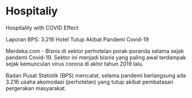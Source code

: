 # Hospitaliy
Hospitality with COVID Effect


Laporan BPS: 3.216 Hotel Tutup Akibat Pandemi Covid-19


Merdeka.com - Bisnis di sektor perhotelan porak-poranda selama sejak pandemi Covid-19. Sektor ini menjadi bisnis yang paling awal terdampak sejak kemunculan virus corona di akhir tahun 2019 lalu.

Badan Pusat Statistik (BPS) mencatat, selama pandemi berlangsung ada 3.216 usaha akomodasi (perhotelan) yang tutup akibat pembatasan pergerakan masyarakat.
